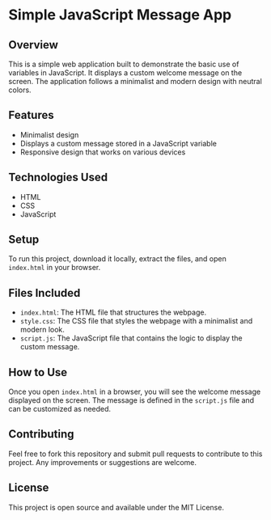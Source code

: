 # Simple JavaScript Message App

## Overview

This is a simple web application built to demonstrate the basic use of variables in JavaScript. It displays a custom welcome message on the screen. The application follows a minimalist and modern design with neutral colors.

## Features

- Minimalist design
- Displays a custom message stored in a JavaScript variable
- Responsive design that works on various devices

## Technologies Used

- HTML
- CSS
- JavaScript

## Setup

To run this project, download it locally, extract the files, and open `index.html` in your browser.

## Files Included

- `index.html`: The HTML file that structures the webpage.
- `style.css`: The CSS file that styles the webpage with a minimalist and modern look.
- `script.js`: The JavaScript file that contains the logic to display the custom message.

## How to Use

Once you open `index.html` in a browser, you will see the welcome message displayed on the screen. The message is defined in the `script.js` file and can be customized as needed.

## Contributing

Feel free to fork this repository and submit pull requests to contribute to this project. Any improvements or suggestions are welcome.

## License

This project is open source and available under the MIT License.
